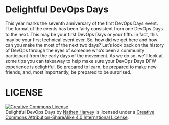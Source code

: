 # Delightful DevOps Days

This year marks the seventh anniversary of the first DevOps Days event. The format of the events has been fairly consistent from one DevOps Days to the next. This may be your first DevOps Days or your fifth. In fact, this may be your first technical event ever. So, how did we get here and how can you make the most of the next two days? Let’s look back on the history of DevOps through the eyes of someone who’s been a community participant from the early days of the movement. As we do so, we’ll look at some tips you can takeaway to help make sure your DevOps Days DFW experience is delightful. Be prepared to learn, be prepared to make new friends, and, most importantly, be prepared to be surprised.


# LICENSE

<a rel="license" href="http://creativecommons.org/licenses/by-sa/4.0/"><img alt="Creative Commons License" style="border-width:0" src="https://i.creativecommons.org/l/by-sa/4.0/88x31.png" /></a><br /><span xmlns:dct="http://purl.org/dc/terms/" property="dct:title">Delightful DevOps Days</span> by <a xmlns:cc="http://creativecommons.org/ns#" href="http://nathenharvey.com" property="cc:attributionName" rel="cc:attributionURL">Nathen Harvey</a> is licensed under a <a rel="license" href="http://creativecommons.org/licenses/by-sa/4.0/">Creative Commons Attribution-ShareAlike 4.0 International License</a>.

